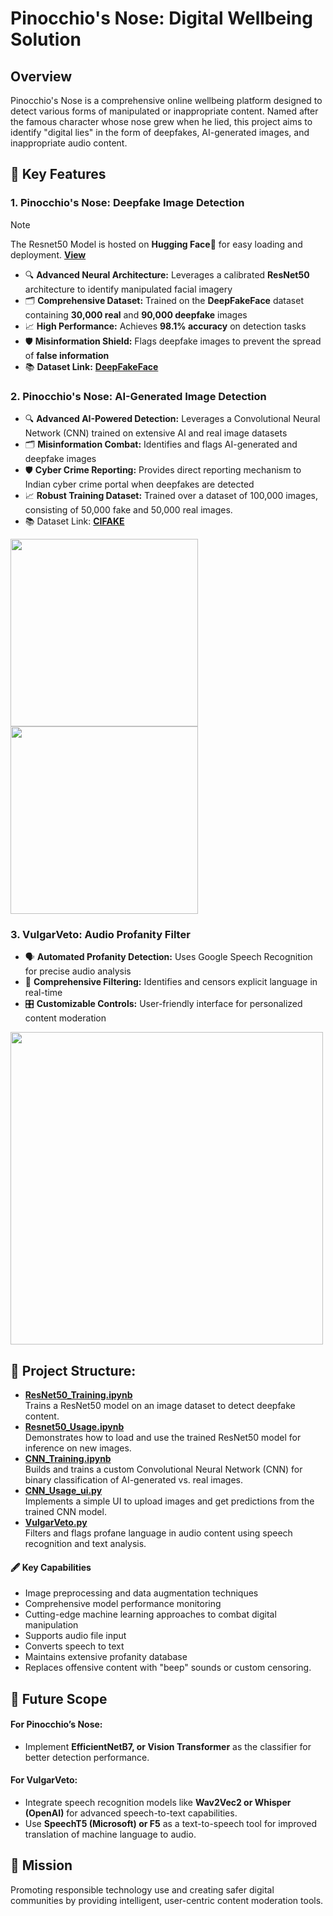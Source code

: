 # Pinocchio's Nose: Digital Wellbeing Solution
## Overview
Pinocchio's Nose is a comprehensive online wellbeing platform designed to detect various forms of manipulated or inappropriate content. Named after the famous character whose nose grew when he lied, this project aims to identify "digital lies" in the form of deepfakes, AI-generated images, and inappropriate audio content.
## 🚀 Key Features
### 1. Pinocchio's Nose: Deepfake Image Detection
> [!NOTE]
> The Resnet50 Model is hosted on **Hugging Face🤗** for easy loading and deployment. [**View**](https://huggingface.co/krimson1/Resnet50_deepfake_detection)

- 🔍 **Advanced Neural Architecture:** Leverages a calibrated **ResNet50** architecture to identify manipulated facial imagery
- 🗂️ **Comprehensive Dataset:** Trained on the **DeepFakeFace** dataset containing **30,000 real** and **90,000 deepfake** images
- 📈 **High Performance:** Achieves **98.1% accuracy** on detection tasks
- 🛡️ **Misinformation Shield:** Flags deepfake images to prevent the spread of **false information**
- 📚 **Dataset Link:** [**DeepFakeFace**](https://huggingface.co/datasets/OpenRL/DeepFakeFace)


### 2. Pinocchio's Nose: AI-Generated Image Detection

- 🔍 **Advanced AI-Powered Detection:** Leverages a Convolutional Neural Network (CNN) trained on extensive AI and real image datasets
- 🗂️ **Misinformation Combat:** Identifies and flags AI-generated and deepfake images
- 🛡️ **Cyber Crime Reporting:** Provides direct reporting mechanism to Indian cyber crime portal when deepfakes are detected
- 📈 **Robust Training Dataset:** Trained over a dataset of 100,000 images, consisting of 50,000 fake and 50,000 real images. 
- 📚 Dataset Link: [**CIFAKE**](https://www.kaggle.com/datasets/birdy654/cifake-real-and-ai-generated-synthetic-images)


<p>
  <img src="https://github.com/Visheshh21/Pinocchio-s-Nose/blob/main/misc/pinocchio's_nose_md1.png" width="300">
  <img src="https://github.com/Visheshh21/Pinocchio-s-Nose/blob/main/misc/pinocchio's_nose_md2.png" width="300">
</p>

### 3. VulgarVeto: Audio Profanity Filter

- 🗣️ **Automated Profanity Detection:** Uses Google Speech Recognition for precise audio analysis
- 🚫 **Comprehensive Filtering:** Identifies and censors explicit language in real-time
- 🎛️ **Customizable Controls:** User-friendly interface for personalized content moderation
<img src="https://github.com/Visheshh21/Pinocchio-s-Nose/blob/main/misc/image%20(1).png" width="500">

## 🧾 Project Structure:
- **[ResNet50_Training.ipynb](https://github.com/Visheshh21/Pinocchio-s-Nose/blob/main/ResNet50_Training.ipynb)**  
  Trains a ResNet50 model on an image dataset to detect deepfake content.
- **[Resnet50_Usage.ipynb](https://github.com/Visheshh21/Pinocchio-s-Nose/blob/main/Resnet50_Usage.ipynb)**  
  Demonstrates how to load and use the trained ResNet50 model for inference on new images.
- **[CNN_Training.ipynb](https://github.com/Visheshh21/Pinocchio-s-Nose/blob/main/CNN_Training.ipynb)**  
  Builds and trains a custom Convolutional Neural Network (CNN) for binary classification of AI-generated vs. real images.
- **[CNN_Usage_ui.py](https://github.com/Visheshh21/Pinocchio-s-Nose/blob/main/CNN_Usage_ui.py)**  
  Implements a simple UI to upload images and get predictions from the trained CNN model.
- **[VulgarVeto.py](https://github.com/Visheshh21/Pinocchio-s-Nose/blob/main/VulgarVeto.PY)**  
  Filters and flags profane language in audio content using speech recognition and text analysis.


#### 🖋️ **Key Capabilities**
- Image preprocessing and data augmentation techniques
- Comprehensive model performance monitoring
- Cutting-edge machine learning approaches to combat digital manipulation
- Supports audio file input
- Converts speech to text
- Maintains extensive profanity database
- Replaces offensive content with "beep" sounds or custom censoring.

## 🔮 Future Scope

#### **For Pinocchio’s Nose:**
- Implement **EfficientNetB7, or Vision Transformer** as the classifier for better detection performance.
#### **For VulgarVeto:**
- Integrate speech recognition models like **Wav2Vec2 or Whisper (OpenAI)** for advanced speech-to-text capabilities.
- Use **SpeechT5 (Microsoft) or F5** as a text-to-speech tool for improved translation of machine language to audio.

## 🎯 Mission
Promoting responsible technology use and creating safer digital communities by providing intelligent, user-centric content moderation tools.
